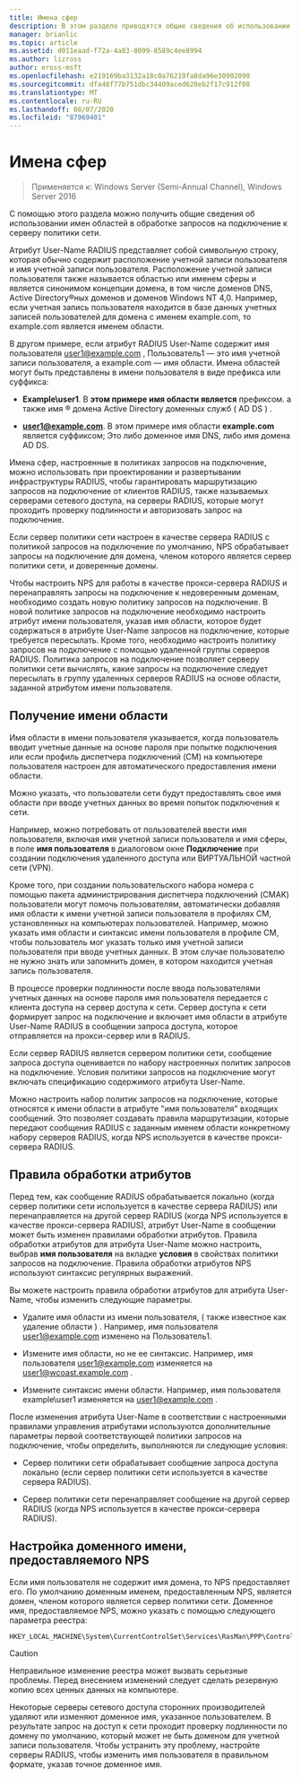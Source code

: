 ```yaml
---
title: Имена сфер
description: В этом разделе приводятся общие сведения об использовании имен областей в обработке запросов на подключение сервера политики сети в Windows Server 2016.
manager: brianlic
ms.topic: article
ms.assetid: d011eaad-f72a-4a83-8099-8589c4ee8994
ms.author: lizross
author: eross-msft
ms.openlocfilehash: e219169ba3132a18c0a76219fa8da96e30902090
ms.sourcegitcommit: dfa48f77b751dbc34409aced628eb2f17c912f08
ms.translationtype: MT
ms.contentlocale: ru-RU
ms.lasthandoff: 08/07/2020
ms.locfileid: "87969401"
---
```

# <a name="realm-names"></a>Имена сфер

>Применяется к: Windows Server (Semi-Annual Channel), Windows Server 2016

С помощью этого раздела можно получить общие сведения об использовании имен областей в обработке запросов на подключение к серверу политики сети.

Атрибут User-Name RADIUS представляет собой символьную строку, которая обычно содержит расположение учетной записи пользователя и имя учетной записи пользователя. Расположение учетной записи пользователя также называется областью или именем сферы и является синонимом концепции домена, в том числе доменов DNS, Active Directory®ных доменов и доменов Windows NT 4,0. Например, если учетная запись пользователя находится в базе данных учетных записей пользователей для домена с именем example.com, то example.com является именем области.

В другом примере, если атрибут RADIUS User-Name содержит имя пользователя user1@example.com , Пользователь1 — это имя учетной записи пользователя, а example.com — имя области. Имена областей могут быть представлены в имени пользователя в виде префикса или суффикса:

- **Example\user1**. В **этом примере имя области является** префиксом. а также имя &reg; домена Active Directory доменных служб \( AD DS \) .

- <strong>user1@example.com</strong>. В этом примере имя области **example.com** является суффиксом; Это либо доменное имя DNS, либо имя домена AD DS.

Имена сфер, настроенные в политиках запросов на подключение, можно использовать при проектировании и развертывании инфраструктуры RADIUS, чтобы гарантировать маршрутизацию запросов на подключение от клиентов RADIUS, также называемых серверами сетевого доступа, на серверы RADIUS, которые могут проходить проверку подлинности и авторизовать запрос на подключение.

Если сервер политики сети настроен в качестве сервера RADIUS с политикой запросов на подключение по умолчанию, NPS обрабатывает запросы на подключение для домена, членом которого является сервер политики сети, и доверенные домены.

Чтобы настроить NPS для работы в качестве прокси-сервера RADIUS и перенаправлять запросы на подключение к недоверенным доменам, необходимо создать новую политику запросов на подключение. В новой политике запросов на подключение необходимо настроить атрибут имени пользователя, указав имя области, которое будет содержаться в атрибуте User-Name запросов на подключение, которые требуется пересылать. Кроме того, необходимо настроить политику запросов на подключение с помощью удаленной группы серверов RADIUS. Политика запросов на подключение позволяет серверу политики сети вычислять, какие запросы на подключение следует пересылать в группу удаленных серверов RADIUS на основе области, заданной атрибутом имени пользователя.

## <a name="acquiring-the-realm-name"></a>Получение имени области

Имя области в имени пользователя указывается, когда пользователь вводит учетные данные на основе пароля при попытке подключения или если профиль диспетчера подключений (CM) на компьютере пользователя настроен для автоматического предоставления имени области.

Можно указать, что пользователи сети будут предоставлять свое имя области при вводе учетных данных во время попыток подключения к сети.

Например, можно потребовать от пользователей ввести имя пользователя, включая имя учетной записи пользователя и имя сферы, в поле **имя пользователя** в диалоговом окне **Подключение** при создании подключения удаленного доступа или ВИРТУАЛЬНОЙ частной сети (VPN).

Кроме того, при создании пользовательского набора номера с помощью пакета администрирования диспетчера подключений (CMAK) пользователи могут помочь пользователям, автоматически добавляя имя области к имени учетной записи пользователя в профилях CM, установленных на компьютерах пользователей. Например, можно указать имя области и синтаксис имени пользователя в профиле CM, чтобы пользователь мог указать только имя учетной записи пользователя при вводе учетных данных. В этом случае пользователю не нужно знать или запомнить домен, в котором находится учетная запись пользователя.

В процессе проверки подлинности после ввода пользователями учетных данных на основе пароля имя пользователя передается с клиента доступа на сервер доступа к сети. Сервер доступа к сети формирует запрос на подключение и включает имя области в атрибуте User-Name RADIUS в сообщении запроса доступа, которое отправляется на прокси-сервер или в RADIUS.

Если сервер RADIUS является сервером политики сети, сообщение запроса доступа оценивается по набору настроенных политик запросов на подключение. Условия политики запросов на подключение могут включать спецификацию содержимого атрибута User-Name.

Можно настроить набор политик запросов на подключение, которые относятся к имени области в атрибуте "имя пользователя" входящих сообщений. Это позволяет создавать правила маршрутизации, которые передают сообщения RADIUS с заданным именем области конкретному набору серверов RADIUS, когда NPS используется в качестве прокси-сервера RADIUS.

## <a name="attribute-manipulation-rules"></a>Правила обработки атрибутов

Перед тем, как сообщение RADIUS обрабатывается локально (когда сервер политики сети используется в качестве сервера RADIUS) или перенаправляется на другой сервер RADIUS (когда NPS используется в качестве прокси-сервера RADIUS), атрибут User-Name в сообщении может быть изменен правилами обработки атрибутов. Правила обработки атрибутов для атрибута User-Name можно настроить, выбрав **имя пользователя** на вкладке **условия** в свойствах политики запросов на подключение. Правила обработки атрибутов NPS используют синтаксис регулярных выражений.

Вы можете настроить правила обработки атрибутов для атрибута User-Name, чтобы изменить следующие параметры.

- Удалите имя области из имени пользователя, \( также известное как удаление области \) . Например, имя пользователя user1@example.com изменено на Пользователь1.

- Измените имя области, но не ее синтаксис. Например, имя пользователя user1@example.com изменяется на user1@wcoast.example.com .

- Измените синтаксис имени области. Например, имя пользователя example\user1 изменяется на user1@example.com .

После изменения атрибута User-Name в соответствии с настроенными правилами управления атрибутами используются дополнительные параметры первой соответствующей политики запросов на подключение, чтобы определить, выполняются ли следующие условия:

- Сервер политики сети обрабатывает сообщение запроса доступа локально (если сервер политики сети используется в качестве сервера RADIUS).

- Сервер политики сети перенаправляет сообщение на другой сервер RADIUS (когда NPS используется в качестве прокси-сервера RADIUS).

## <a name="configuring-the-nps-supplied-domain-name"></a>Настройка доменного имени, предоставляемого NPS

Если имя пользователя не содержит имя домена, то NPS предоставляет его. По умолчанию доменным именем, предоставленным NPS, является домен, членом которого является сервер политики сети. Доменное имя, предоставляемое NPS, можно указать с помощью следующего параметра реестра:

```
HKEY_LOCAL_MACHINE\System\CurrentControlSet\Services\RasMan\PPP\ControlProtocols\BuiltIn\DefaultDomain
```

> [!CAUTION]
> Неправильное изменение реестра может вызвать серьезные проблемы. Перед внесением изменений следует сделать резервную копию всех ценных данных на компьютере.

Некоторые серверы сетевого доступа сторонних производителей удаляют или изменяют доменное имя, указанное пользователем. В результате запрос на доступ к сети проходит проверку подлинности по домену по умолчанию, который может не быть доменом для учетной записи пользователя. Чтобы устранить эту проблему, настройте серверы RADIUS, чтобы изменить имя пользователя в правильном формате, указав точное доменное имя.
